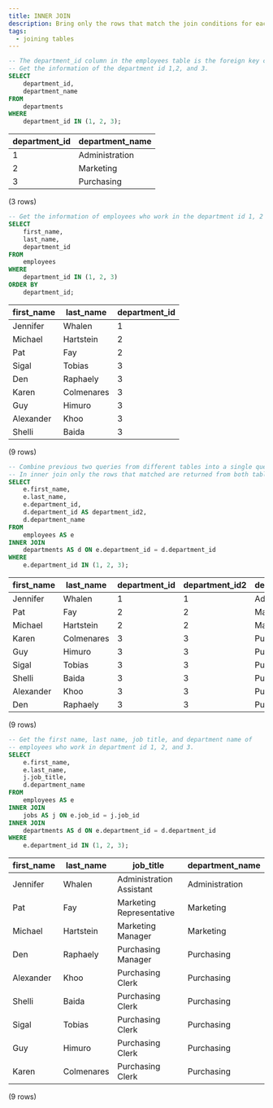 ```yaml
---
title: INNER JOIN
description: Bring only the rows that match the join conditions for each specified table.
tags:
  - joining tables
---
```



```sql
-- The department_id column in the employees table is the foreign key column that links the employees to the departments table.
-- Get the information of the department id 1,2, and 3.
SELECT
    department_id,
    department_name
FROM
    departments
WHERE
    department_id IN (1, 2, 3);
```

|department_id | department_name 
|--------------|-----------------
|1 | Administration
|2 | Marketing
|3 | Purchasing
(3 rows)

```sql
-- Get the information of employees who work in the department id 1, 2 and 3.
SELECT
    first_name,
    last_name,
    department_id
FROM
    employees
WHERE
    department_id IN (1, 2, 3)
ORDER BY
    department_id;
```

|first_name | last_name  | department_id 
|-----------|------------|---------------
|Jennifer   | Whalen     |             1
|Michael    | Hartstein  |             2
|Pat        | Fay        |             2
|Sigal      | Tobias     |             3
|Den        | Raphaely   |             3
|Karen      | Colmenares |             3
|Guy        | Himuro     |             3
|Alexander  | Khoo       |             3
|Shelli     | Baida      |             3
(9 rows)

```sql
-- Combine previous two queries from different tables into a single query.
-- In inner join only the rows that matched are returned from both tables.
SELECT
    e.first_name,
    e.last_name,
    e.department_id,
    d.department_id AS department_id2,
    d.department_name
FROM
    employees AS e
INNER JOIN
    departments AS d ON e.department_id = d.department_id
WHERE
    e.department_id IN (1, 2, 3);
```

|first_name | last_name  | department_id | department_id2 | department_name 
|-----------|------------|---------------|----------------|-----------------
|Jennifer   | Whalen     |             1 |              1 | Administration
|Pat        | Fay        |             2 |              2 | Marketing
|Michael    | Hartstein  |             2 |              2 | Marketing
|Karen      | Colmenares |             3 |              3 | Purchasing
|Guy        | Himuro     |             3 |              3 | Purchasing
|Sigal      | Tobias     |             3 |              3 | Purchasing
|Shelli     | Baida      |             3 |              3 | Purchasing
|Alexander  | Khoo       |             3 |              3 | Purchasing
|Den        | Raphaely   |             3 |              3 | Purchasing
(9 rows)

```sql
-- Get the first name, last name, job title, and department name of
-- employees who work in department id 1, 2, and 3.
SELECT
    e.first_name,
    e.last_name,
    j.job_title,
    d.department_name
FROM
    employees AS e
INNER JOIN
    jobs AS j ON e.job_id = j.job_id
INNER JOIN
    departments AS d ON e.department_id = d.department_id
WHERE
    e.department_id IN (1, 2, 3);

```

|first_name | last_name  |        job_title         | department_name 
|-----------|------------|--------------------------|-----------------
|Jennifer   | Whalen     | Administration Assistant | Administration
|Pat        | Fay        | Marketing Representative | Marketing
|Michael    | Hartstein  | Marketing Manager        | Marketing
|Den        | Raphaely   | Purchasing Manager       | Purchasing
|Alexander  | Khoo       | Purchasing Clerk         | Purchasing
|Shelli     | Baida      | Purchasing Clerk         | Purchasing
|Sigal      | Tobias     | Purchasing Clerk         | Purchasing
|Guy        | Himuro     | Purchasing Clerk         | Purchasing
|Karen      | Colmenares | Purchasing Clerk         | Purchasing
(9 rows)

